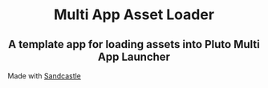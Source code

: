 <h1 align="center"> Multi App Asset Loader </h1>
<h2 align="center"> A template app for loading assets into Pluto Multi App Launcher </h2>

Made with [Sandcastle](https://github.com/plutovr/sandcastle/)